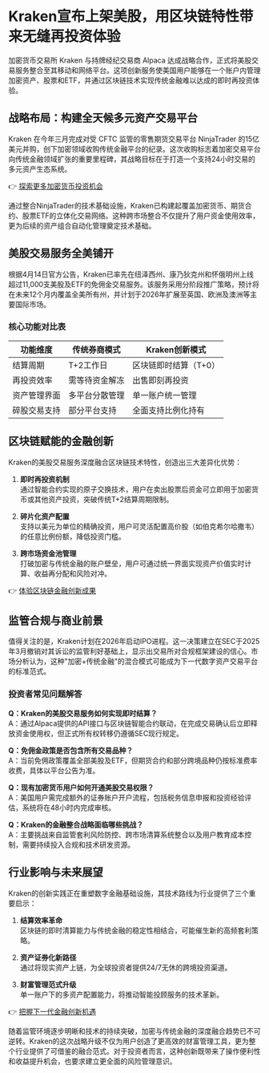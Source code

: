 # Kraken宣布上架美股，用区块链特性带来无缝再投资体验

加密货币交易所 Kraken 与持牌经纪交易商 Alpaca 达成战略合作，正式将美股交易服务整合至其移动和网络平台。这项创新服务使美国用户能够在一个账户内管理加密资产、股票和ETF，并通过区块链技术实现传统金融难以达成的即时再投资体验。

## 战略布局：构建全天候多元资产交易平台

Kraken 在今年三月完成对受 CFTC 监管的零售期货交易平台 NinjaTrader 的15亿美元并购，创下加密领域收购传统金融平台的纪录。这次收购标志着加密交易平台向传统金融领域扩张的重要里程碑，其战略目标在于打造一个支持24小时交易的多元资产生态系统。

👉 [探索更多加密货币投资机会](https://bit.ly/okx_welcome)

通过整合NinjaTrader的技术基础设施，Kraken已构建起覆盖加密货币、期货合约、股票ETF的立体化交易网络。这种跨市场整合不仅提升了用户资金使用效率，更为后续的资产组合自动化管理奠定技术基础。

## 美股交易服务全美铺开

根据4月14日官方公告，Kraken已率先在纽泽西州、康乃狄克州和怀俄明州上线超过11,000支美股及ETF的免佣金交易服务。该服务采用分阶段推广策略，预计将在未来12个月内覆盖全美所有州，并计划于2026年扩展至英国、欧洲及澳洲等主要国际市场。

### 核心功能对比表

| 功能维度       | 传统券商模式        | Kraken创新模式                |
|----------------|---------------------|-------------------------------|
| 结算周期       | T+2工作日           | 区块链即时结算（T+0）         |
| 再投资效率     | 需等待资金解冻      | 出售即刻再投资                |
| 资产管理界面   | 多平台分散管理      | 单一账户统一管理              |
| 碎股交易支持   | 部分平台支持        | 全面支持比例化持有            |

## 区块链赋能的金融创新

Kraken的美股交易服务深度融合区块链技术特性，创造出三大差异化优势：

1. **即时再投资机制**  
   通过智能合约实现的原子交换技术，用户在卖出股票后资金可立即用于加密货币或其他资产投资，突破传统T+2结算周期限制。

2. **碎片化资产配置**  
   支持以美元为单位的精确投资，用户可灵活配置高价股（如伯克希尔哈撒韦）的任意比例份额，降低投资门槛。

3. **跨市场资金池管理**  
   打破加密与传统金融的账户壁垒，用户可通过统一界面实现资产价值实时计算、收益再分配和风险对冲。

👉 [体验区块链金融创新成果](https://bit.ly/okx_welcome)

## 监管合规与商业前景

值得关注的是，Kraken计划在2026年启动IPO进程。这一决策建立在SEC于2025年3月撤销对其诉讼的监管利好基础上，显示出交易所对合规框架建设的信心。市场分析认为，这种"加密+传统金融"的混合模式可能成为下一代数字资产交易平台的标准范式。

### 投资者常见问题解答

**Q：Kraken的美股交易服务如何实现即时结算？**  
A：通过Alpaca提供的API接口与区块链智能合约联动，在完成交易确认后立即释放资金使用权，但正式所有权转移仍遵循SEC现行规定。

**Q：免佣金政策是否包含所有交易品种？**  
A：当前免佣政策覆盖全部美股及ETF，但期货合约和部分跨境品种仍按标准费率收费，具体以平台公告为准。

**Q：现有加密货币用户如何开通美股交易权限？**  
A：美国用户需完成额外的证券账户开户流程，包括税务信息申报和投资经验评估，系统将在48小时内完成审核。

**Q：Kraken的金融整合战略面临哪些挑战？**  
A：主要挑战来自监管套利风险防控、跨市场清算系统整合以及用户教育成本控制，需要持续投入合规和技术研发资源。

## 行业影响与未来展望

Kraken的创新实践正在重塑数字金融基础设施，其技术路线为行业提供了三个重要启示：

1. **结算效率革命**  
   区块链的即时清算能力与传统金融的稳定性相结合，可能催生新的高频套利策略。

2. **资产证券化新路径**  
   通过将现实资产上链，为全球投资者提供24/7无休的跨境投资渠道。

3. **财富管理范式升级**  
   单一账户下的多资产配置能力，将推动智能投顾服务的技术革新。

👉 [把握下一代金融创新机遇](https://bit.ly/okx_welcome)

随着监管环境逐步明晰和技术的持续突破，加密与传统金融的深度融合趋势已不可逆转。Kraken的这次战略升级不仅为用户创造了更高效的财富管理工具，更为整个行业提供了可借鉴的融合范式。对于投资者而言，这种创新既带来了操作便利性和收益提升机会，也要求建立更全面的风险管理意识。